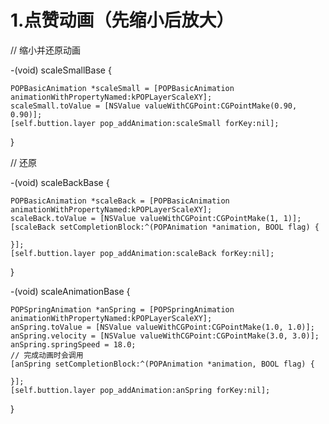 
# 1.点赞动画（先缩小后放大）

// 缩小并还原动画

-(void) scaleSmallBase {

    POPBasicAnimation *scaleSmall = [POPBasicAnimation animationWithPropertyNamed:kPOPLayerScaleXY];
    scaleSmall.toValue = [NSValue valueWithCGPoint:CGPointMake(0.90, 0.90)];
    [self.buttion.layer pop_addAnimation:scaleSmall forKey:nil];
}

// 还原

-(void) scaleBackBase {

    POPBasicAnimation *scaleBack = [POPBasicAnimation animationWithPropertyNamed:kPOPLayerScaleXY];
    scaleBack.toValue = [NSValue valueWithCGPoint:CGPointMake(1, 1)];
    [scaleBack setCompletionBlock:^(POPAnimation *animation, BOOL flag) {
        
    }];
    [self.buttion.layer pop_addAnimation:scaleBack forKey:nil];
}

-(void) scaleAnimationBase {

    POPSpringAnimation *anSpring = [POPSpringAnimation animationWithPropertyNamed:kPOPLayerScaleXY];
    anSpring.toValue = [NSValue valueWithCGPoint:CGPointMake(1.0, 1.0)];
    anSpring.velocity = [NSValue valueWithCGPoint:CGPointMake(3.0, 3.0)];
    anSpring.springSpeed = 18.0;
    // 完成动画时会调用
    [anSpring setCompletionBlock:^(POPAnimation *animation, BOOL flag) {
        
    }];
    [self.buttion.layer pop_addAnimation:anSpring forKey:nil];

}
